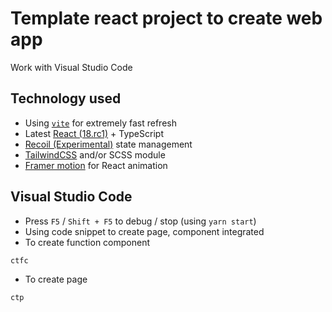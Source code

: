 # Template react project to create web app
Work with Visual Studio Code

## Technology used
- Using [`vite`](https://vitejs.dev) for extremely fast refresh
- Latest [React (18.rc1)](https://reactjs.org) + TypeScript
- [Recoil (Experimental)](https://recoiljs.org) state management
- [TailwindCSS](https://tailwindcss.com) and/or SCSS module
- [Framer motion](https://www.framer.com/motion/) for React animation

## Visual Studio Code

- Press `F5` / `Shift + F5` to debug / stop (using `yarn start`)
- Using code snippet to create page, component integrated
- To create function component
```
ctfc
```
- To create page
```
ctp
```

